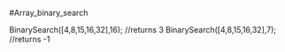 #Array_binary_search


BinarySearch([4,8,15,16,32],16); //returns 3
BinarySearch([4,8,15,16,32],7); //returns -1